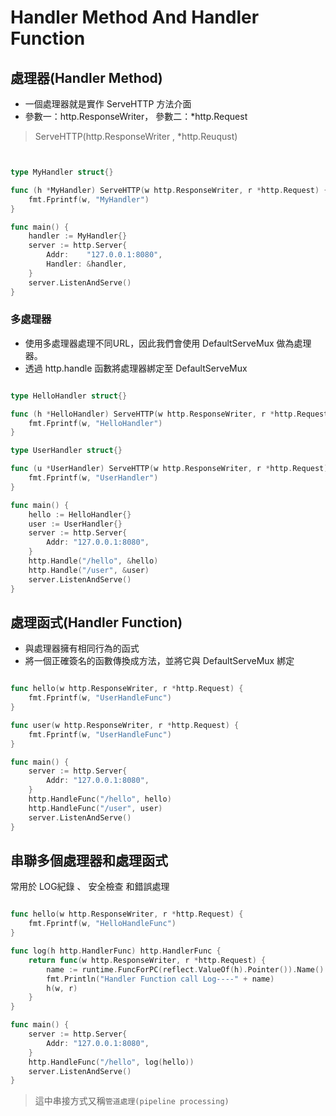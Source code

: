# Handler Method And Handler Function

## 處理器(Handler Method)

* 一個處理器就是實作 ServeHTTP 方法介面
* 參數一：http.ResponseWriter， 參數二：*http.Request

> ServeHTTP(http.ResponseWriter , *http.Reuqust)


```go


type MyHandler struct{}

func (h *MyHandler) ServeHTTP(w http.ResponseWriter, r *http.Request) {
    fmt.Fprintf(w, "MyHandler")
}

func main() {
    handler := MyHandler{}
	server := http.Server{
        Addr:    "127.0.0.1:8080",
		Handler: &handler,
	}
	server.ListenAndServe()
}


```

### 多處理器

* 使用多處理器處理不同URL，因此我們會使用 DefaultServeMux 做為處理器。
* 透過 http.handle 函數將處理器綁定至 DefaultServeMux

```go

type HelloHandler struct{}

func (h *HelloHandler) ServeHTTP(w http.ResponseWriter, r *http.Request) {
	fmt.Fprintf(w, "HelloHandler")
}

type UserHandler struct{}

func (u *UserHandler) ServeHTTP(w http.ResponseWriter, r *http.Request) {
	fmt.Fprintf(w, "UserHandler")
}

func main() {
	hello := HelloHandler{}
	user := UserHandler{}
	server := http.Server{
		Addr: "127.0.0.1:8080",
	}
	http.Handle("/hello", &hello)
	http.Handle("/user", &user)
	server.ListenAndServe()
}

```

## 處理函式(Handler Function)

* 與處理器擁有相同行為的函式
* 將一個正確簽名的函數傳換成方法，並將它與 DefaultServeMux 綁定

```go

func hello(w http.ResponseWriter, r *http.Request) {
	fmt.Fprintf(w, "UserHandleFunc")
}

func user(w http.ResponseWriter, r *http.Request) {
	fmt.Fprintf(w, "UserHandleFunc")
}

func main() {
	server := http.Server{
		Addr: "127.0.0.1:8080",
	}
	http.HandleFunc("/hello", hello)
	http.HandleFunc("/user", user)
	server.ListenAndServe()
}

```

## 串聯多個處理器和處理函式

常用於 LOG紀錄 、 安全檢查 和錯誤處理

```go

func hello(w http.ResponseWriter, r *http.Request) {
	fmt.Fprintf(w, "HelloHandleFunc")
}

func log(h http.HandlerFunc) http.HandlerFunc {
	return func(w http.ResponseWriter, r *http.Request) {
		name := runtime.FuncForPC(reflect.ValueOf(h).Pointer()).Name()
		fmt.Println("Handler Function call Log----" + name)
		h(w, r)
	}
}

func main() {
	server := http.Server{
		Addr: "127.0.0.1:8080",
	}
	http.HandleFunc("/hello", log(hello))
	server.ListenAndServe()
}


```

> 這中串接方式又稱`管道處理(pipeline processing)`